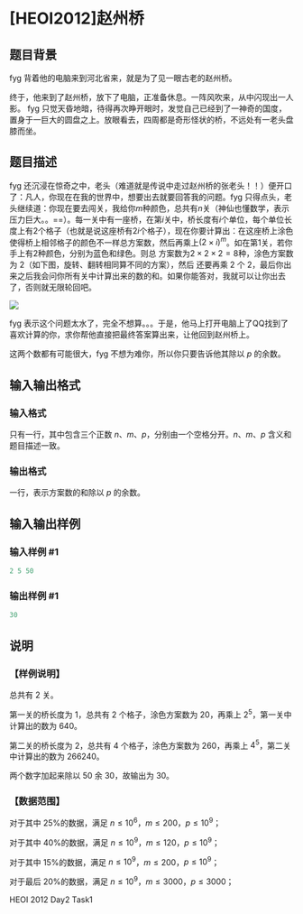 # [HEOI2012]赵州桥

## 题目背景

fyg 背着他的电脑来到河北省来，就是为了见一眼古老的赵州桥。

终于，他来到了赵州桥，放下了电脑，正准备休息。一阵风吹来，从中闪现出一人影。 fyg 只觉天昏地暗，待得再次睁开眼时，发觉自己已经到了一神奇的国度，置身于一巨大的圆盘之上。放眼看去，四周都是奇形怪状的桥，不远处有一老头盘膝而坐。 

## 题目描述

fyg 还沉浸在惊奇之中，老头（难道就是传说中走过赵州桥的张老头！！）便开口了：凡人，你现在在我的世界中，想要出去就要回答我的问题。fyg 只得点头，老头继续道：你现在要去闯关，我给你$m$种颜色，总共有$n$关（神仙也懂数学，表示压力巨大。。==）。每一关中有一座桥，在第$i$关中，桥长度有$i$个单位，每个单位长度上有$2$个格子（也就是说这座桥有$2i$个格子），现在你要计算出：在这座桥上涂色使得桥上相邻格子的颜色不一样总方案数，然后再乘上$(2\times i)^m$。如在第$1$关，若你手上有$2$种颜色，分别为蓝色和绿色。则总 方案数为$2\times 2\times 2=8$种，涂色方案数为 2（如下图，旋转、翻转相同算不同的方案），然后 还要再乘 2 个 2，最后你出来之后我会问你所有关中计算出来的数的和。如果你能答对，我就可以让你出去了，否则就无限轮回吧。

![](https://cdn.luogu.com.cn/upload/pic/19158.png )

fyg 表示这个问题太水了，完全不想算。。。于是，他马上打开电脑上了QQ找到了喜欢计算的你，求你帮他直接把最终答案算出来，让他回到赵州桥上。

这两个数都有可能很大，fyg 不想为难你，所以你只要告诉他其除以 $p$ 的余数。 

## 输入输出格式

### 输入格式

只有一行，其中包含三个正数 $n$、$m$、$p$，分别由一个空格分开。$n$、$m$、$p$ 含义和题目描述一致。 

### 输出格式

一行，表示方案数的和除以 $p$ 的余数。 

## 输入输出样例

### 输入样例 #1

```cpp
2 5 50 
```


### 输出样例 #1

```cpp
30
```


## 说明

### 【样例说明】

总共有 $2$ 关。

第一关的桥长度为 $1$，总共有 $2$ 个格子，涂色方案数为 $20$，再乘上 $2 ^ 5$，第一关中计算出的数为 $640$。

第二关的桥长度为 $2$，总共有 $4$ 个格子，涂色方案数为 $260$，再乘上 $4 ^ 5$，第二关中计算出的数为 $266240$。

两个数字加起来除以 $50$ 余 $30$，故输出为 $30$。

### 【数据范围】

对于其中 25%的数据，满足 $n\leq10^6$，$m\leq200$，$p\leq10^9$；

对于其中 40%的数据，满足 $n\leq10^9$，$m\leq120$，$p\leq10^9$；

对于其中 15%的数据，满足 $n\leq10^9$，$m\leq200$，$p \leq10^9$；

对于最后 20%的数据，满足 $n\leq10^9$，$m\leq3000$，$p\leq3000$；

HEOI 2012 Day2 Task1

